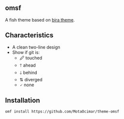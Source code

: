 ## omsf

A fish theme based on [bira theme](https://github.com/oh-my-fish/theme-bira).

## Characteristics
- A clean two-line design
- Show if git is:
    - 🖉  touched
    - 🡑   ahead
    - 🡓   behind
    - ⇅  diverged
    - 🗸   none

## Installation
```sh
omf install https://github.com/MotaOcimar/theme-omsf
```
